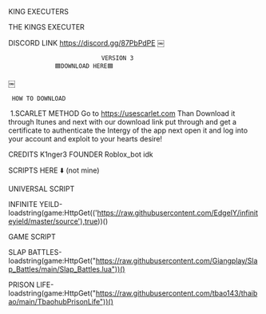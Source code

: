KING EXECUTERS

THE KINGS EXECUTER



DISCORD LINK https://discord.gg/87PbPdPE
￼





                              VERSION 3
                 🟦DOWNLOAD HERE🟦
￼




     HOW TO DOWNLOAD
 1.SCARLET METHOD 
Go to https://usescarlet.com
Than Download it through Itunes and next with our download link put through and get a certificate to authenticate the Intergy of the app next open it and log into your account and exploit to your hearts desire!






CREDITS
K1nger3	FOUNDER
Roblox_bot	idk









SCRIPTS HERE ⬇️ (not mine)



UNIVERSAL SCRIPT


INFINITE YEILD-loadstring(game:HttpGet(('https://raw.githubusercontent.com/EdgeIY/infiniteyield/master/source'),true))()






GAME SCRIPT


SLAP BATTLES-loadstring(game:HttpGet("https://raw.githubusercontent.com/Giangplay/Slap_Battles/main/Slap_Battles.lua"))()






PRISON LIFE-loadstring(game:HttpGet("https://raw.githubusercontent.com/tbao143/thaibao/main/TbaohubPrisonLife"))()
<!---
KingNRL/KingNRL is a ✨ special ✨ repository because its `README.md` (this file) appears on your GitHub profile.
You can click the Preview link to take a look at your changes.
--->
